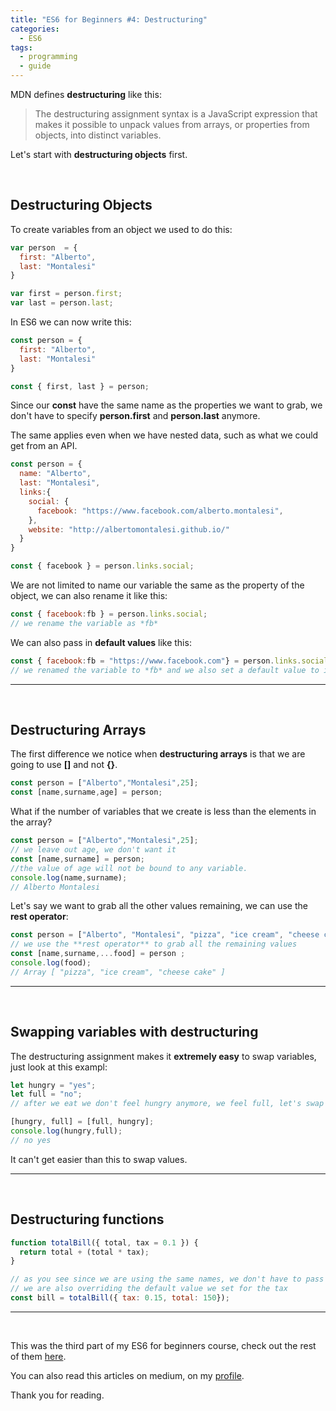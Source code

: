 ```yaml
---
title: "ES6 for Beginners #4: Destructuring"
categories:
  - ES6
tags:
  - programming
  - guide
---
```


MDN defines **destructuring** like this:


> The destructuring assignment syntax is a JavaScript expression that makes it possible to unpack values from arrays, or properties from objects, into distinct variables.

Let's start with **destructuring objects** first.


&nbsp;
## Destructuring Objects

To create variables from an object we used to do this:

```js
var person  = {
  first: "Alberto",
  last: "Montalesi"
}

var first = person.first;
var last = person.last;
```

In ES6 we can now write this:

```js
const person = {
  first: "Alberto",
  last: "Montalesi"
}

const { first, last } = person;
``` 

Since our **const** have the same name as the properties we want to grab, we don't have to specify **person.first** and **person.last** anymore.

The same applies even when we have nested data, such as what we could get from an API.

```js
const person = {
  name: "Alberto",
  last: "Montalesi",
  links:{
    social: {
      facebook: "https://www.facebook.com/alberto.montalesi",
    },
    website: "http://albertomontalesi.github.io/"
  }
}

const { facebook } = person.links.social;
```

We are not limited to name our variable the same as the property of the object, we can also rename it like this:


```js
const { facebook:fb } = person.links.social;
// we rename the variable as *fb*
```

We can also pass in **default values** like this:

```js
const { facebook:fb = "https://www.facebook.com"} = person.links.social;
// we renamed the variable to *fb* and we also set a default value to it
```


---
&nbsp;


## Destructuring Arrays

The first difference we notice when **destructuring arrays** is that we are going to use **[]** and not **{}**.


```js
const person = ["Alberto","Montalesi",25];
const [name,surname,age] = person;
```

What if the number of variables that we create is less than the elements in the array?

```js
const person = ["Alberto","Montalesi",25];
// we leave out age, we don't want it
const [name,surname] = person;
//the value of age will not be bound to any variable.
console.log(name,surname);
// Alberto Montalesi
```

Let's say we want to grab all the other values remaining, we can use the **rest operator**:


```js
const person = ["Alberto", "Montalesi", "pizza", "ice cream", "cheese cake"];
// we use the **rest operator** to grab all the remaining values
const [name,surname,...food] = person ;
console.log(food);
// Array [ "pizza", "ice cream", "cheese cake" ]
```

---
&nbsp;

## Swapping variables with destructuring

The destructuring assignment makes it **extremely easy** to swap variables, just look at this exampl:


```js
let hungry = "yes";
let full = "no";
// after we eat we don't feel hungry anymore, we feel full, let's swap the values

[hungry, full] = [full, hungry];
console.log(hungry,full);
// no yes
```

It can't get easier than this to swap values.


---

&nbsp;

## Destructuring functions

```js
function totalBill({ total, tax = 0.1 }) {
  return total + (total * tax);
}

// as you see since we are using the same names, we don't have to pass the arguments in the same order as when we declared the function
// we are also overriding the default value we set for the tax
const bill = totalBill({ tax: 0.15, total: 150});
```



---

&nbsp;

This was the third part of my ES6 for beginners course, check out the rest of them [here](https://albertomontalesi.github.io/courses/es6).

You can also read this articles on medium, on my [profile](https://medium.com/@labby92).

Thank you for reading.